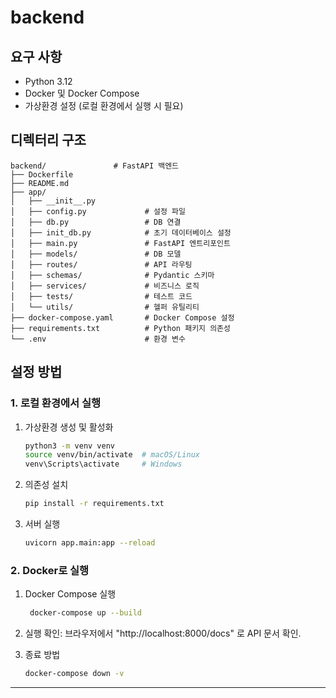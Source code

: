 # backend

## 요구 사항
- Python 3.12
- Docker 및 Docker Compose
- 가상환경 설정 (로컬 환경에서 실행 시 필요)

## 디렉터리 구조

```   
backend/               # FastAPI 백엔드
├── Dockerfile
├── README.md
├── app/
│   ├── __init__.py
│   ├── config.py             # 설정 파일
│   ├── db.py                 # DB 연결
│   ├── init_db.py            # 초기 데이터베이스 설정
│   ├── main.py               # FastAPI 엔트리포인트
│   ├── models/               # DB 모델
│   ├── routes/               # API 라우팅
│   ├── schemas/              # Pydantic 스키마
│   ├── services/             # 비즈니스 로직
│   ├── tests/                # 테스트 코드
│   └── utils/                # 헬퍼 유틸리티
├── docker-compose.yaml       # Docker Compose 설정
├── requirements.txt          # Python 패키지 의존성
└── .env                      # 환경 변수
```

## 설정 방법

### 1. 로컬 환경에서 실행
1. 가상환경 생성 및 활성화
    ```bash
    python3 -m venv venv
    source venv/bin/activate  # macOS/Linux
    venv\Scripts\activate     # Windows
    ```

2. 의존성 설치
    ```bash
    pip install -r requirements.txt
    ```

3. 서버 실행
    ```bash
    uvicorn app.main:app --reload
    ```

### 2. Docker로 실행
1. Docker Compose 실행
   ```bash
    docker-compose up --build
    ```

2. 실행 확인: 브라우저에서 "http://localhost:8000/docs" 로 API 문서 확인.

3. 종료 방법
    ```bash
    docker-compose down -v
    ```

---
